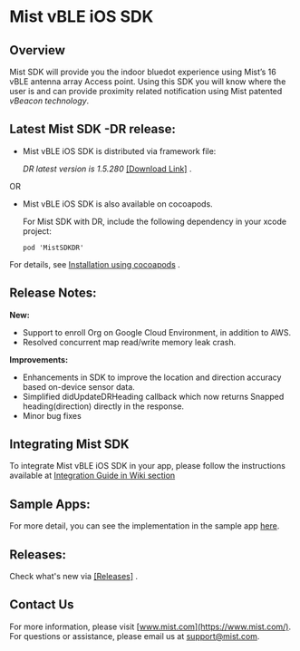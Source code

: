 # Mist vBLE iOS SDK

## Overview
Mist SDK will provide you the indoor bluedot experience using Mist’s 16 vBLE antenna array Access point. Using this SDK you will know where the user is and can provide proximity related notification using Mist patented *vBeacon technology*.

## Latest Mist SDK -DR release:
* Mist vBLE iOS SDK is distributed via framework file:            

  *DR latest version is 1.5.280* [[Download Link]](https://github.com/mistsys/mist-vble-ios-sdk/tree/master-dr2/Frameworks/1.5.280) .  

OR

* Mist vBLE iOS SDK is also available on cocoapods.     

  For Mist SDK with DR, include the following dependency in your xcode project:

  ```pod 'MistSDKDR'                    ```

For details, see [Installation using cocoapods](https://github.com/mistsys/mist-vble-ios-sdk/wiki#installation-using-cocoa-pods) .  

## Release Notes:
**New:**
* Support to enroll Org on Google Cloud Environment, in addition to AWS. 
* Resolved concurrent map read/write memory leak crash.   

**Improvements:**
* Enhancements in SDK to improve the location and direction accuracy based on-device sensor data.
* Simplified didUpdateDRHeading callback which now returns Snapped heading(direction) directly in the response.
* Minor bug fixes

## Integrating Mist SDK
To integrate Mist vBLE iOS SDK in your app, please follow the instructions available at [Integration Guide in Wiki section](https://github.com/mistsys/mist-vble-ios-sdk/wiki)

## Sample Apps:
For more detail, you can see the implementation in the sample app [here](https://github.com/mistsys/mist-vble-ios-sdk/tree/master-dr2/DemoApp).


## Releases:
Check what's new via [[Releases]](https://github.com/mistsys/mist-vble-ios-sdk/releases) .  


## Contact Us
For more information, please visit [www.mist.com](https://www.mist.com/). For questions or assistance, please email us at support@mist.com.
